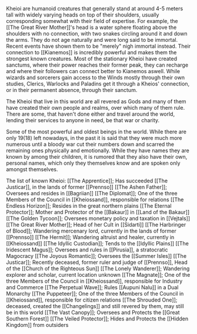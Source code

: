Kheioi are humanoid creatures that generally stand at around 4-5 meters tall with widely varying heads on top of their shoulders, usually corresponding somewhat with their field of expertise. For example, the [[The Great River Mother]]'s head is a water sphere floating above the shoulders with no connection, with two snakes circling around it and down the arms.
They do not age naturally and were long said to be immortal. Recent events have shown them to be "merely" nigh immortal instead. Their connection to [[Kianemos]] is incredibly powerful and makes them the strongest known creatures. Most of the stationary Kheioi have created sanctums, where their power reaches their former peak, they can recharge and where their followers can connect better to Kianemos aswell. While wizards and sorcerers gain access to the Winds mostly through their own studies, Clerics, Warlocks and Paladins get it through a Kheios' connection, or in their permanent absence, through their sanctum.

The Kheioi that live in this world are all revered as Gods and many of them have created their own people and realms, over which many of them rule. There are some, that haven't done either and travel around the world, lending their services to anyone in need, be that war or charity.

Some of the most powerful and oldest beings in the world. While there are only 19(18) left nowadays, in the past it is said that they were much more numerous until a bloody war cut their numbers down and scarred the remaining ones physically and emotionally.
While they have names they are known by among their children, it is rumored that they also have their own, personal names, which only they themselves know and are spoken only amongst themselves.

The list of known Kheioi:
[[The Apprentice]]; Has succeeded [[The Justicar]], in the lands of former [[Prennso]]
[[The Ashen Father]]; Oversees and resides in [[Bagriian]]
[[The Diplomat]]; One of the three Members of the Council in [[Kheiossand]], responsible for relations
[[The Endless Horizon]]; Resides in the great northern plains
[[The Eternal Protector]]; Mother and Protector of the [[Bakaur]] in [[Land of the Bakaur]]
[[The Golden Tycoon]]; Oversees monetary policy and taxation in [[Vejtals]]
[[The Great River Mother]]; Head of her Cult in [[Sidarti]]
[[The Harbringer of Blood]]; Wandering mercenary lord, currently in the lands of former [[Prennso]]
[[The Hermit]]; Wandering altruist and healer, currently in [[Kheiossand]]
[[The Idyllic Custodian]]; Tends to the [[Idyllic Plains]]
[[The Iridescent Magus]]; Oversees and rules in [[Pirusia]], a stratocratic Magocracy
[[The Joyous Romantic]]; Oversees the [[Summer Isles]]
[[The Justicar]]; Recently deceased, former ruler and judge of [[Prennso]], Head of the [[Church of the Righteous Sun]]
[[The Lonely Wanderer]]; Wandering explorer and scholar, current location unknown
[[The Magnate]]; One of the three Members of the Council in [[Kheiossand]], responsible for Industry and Commerce
[[The Perpetual Wave]]; Rules [[Aupuni Nalu]] in a Dual Monarchy
[[The Puppeteer]]; One of the three Members of the Council in [[Kheiossand]], responsible for citizen relations
[[The Shrouded One]]; deceased, created the [[Changelings]] and still revered by them, may still be in this world
[[The Vast Canopy]]; Oversees and Protects the [[Great Southern Forest]]
[[The Veiled Protector]]; Hides and Protects the [[Hidden Kingdom]] from outsiders